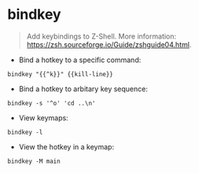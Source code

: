# bindkey

> Add keybindings to Z-Shell.
> More information: <https://zsh.sourceforge.io/Guide/zshguide04.html>.

- Bind a hotkey to a specific command:

`bindkey "{{^k}}" {{kill-line}}`

- Bind a hotkey to arbitary key sequence:

`bindkey -s '^o' 'cd ..\n'`

- View keymaps:

`bindkey -l`

- View the hotkey in a keymap:

`bindkey -M main`
